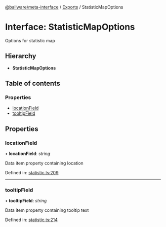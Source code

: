 [@ballware/meta-interface](../README.md) / [Exports](../modules.md) / StatisticMapOptions

# Interface: StatisticMapOptions

Options for statistic map

## Hierarchy

* **StatisticMapOptions**

## Table of contents

### Properties

- [locationField](statisticmapoptions.md#locationfield)
- [tooltipField](statisticmapoptions.md#tooltipfield)

## Properties

### locationField

• **locationField**: *string*

Data item property containing location

Defined in: [statistic.ts:209](https://github.com/frankball/ballware-meta-interface/blob/d19dcf1/src/statistic.ts#L209)

___

### tooltipField

• **tooltipField**: *string*

Data item property containing tooltip text

Defined in: [statistic.ts:214](https://github.com/frankball/ballware-meta-interface/blob/d19dcf1/src/statistic.ts#L214)
